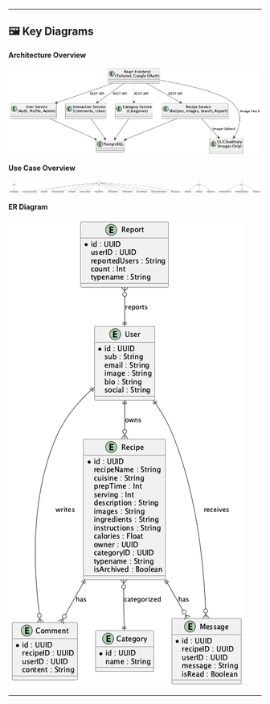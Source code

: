 ---

## 🖼️ Key Diagrams

**Architecture Overview**

![Architecture Diagram](../../diagrams/architecture-overview.png)

**Use Case Overview**

![Use Case Diagram](../../diagrams/use-case-overview.png)

**ER Diagram**

![ER Diagram](../../diagrams/er-diagram.png)

--- 